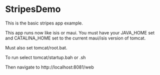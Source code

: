 StripesDemo
===========

This is the basic stripes app example.

This app runs now like isis or maui. You must have your JAVA_HOME set and CATALINA_HOME set to the current maui/isis version of tomcat.

Must also set tomcat/root.bat.

To run select tomcat/startup.bah or .sh

Then navigate to http://localhost:8081/web
